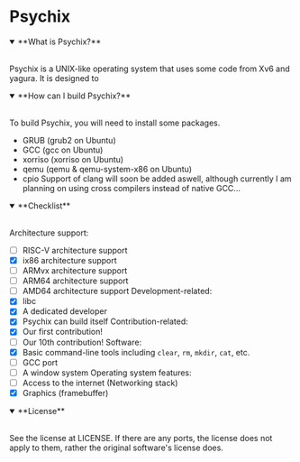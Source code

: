 # Psychix
<details open>
<summary>**What is Psychix?**</summary>
<br>

Psychix is a UNIX-like operating system that uses some code from Xv6 and yagura. It is designed to
</details>
<details open>
<summary>**How can I build Psychix?**</summary>
<br>

To build Psychix, you will need to install some packages.
* GRUB (grub2 on Ubuntu)
* GCC (gcc on Ubuntu)
* xorriso (xorriso on Ubuntu)
* qemu (qemu & qemu-system-x86 on Ubuntu)
* cpio
Support of clang will soon be added aswell, although currently I am planning on using cross compilers instead of native GCC...
</details>
<details open>
<summary>**Checklist**</summary>
<br>

Architecture support:
- [ ] RISC-V architecture support
- [X] ix86 architecture support
- [ ] ARMvx architecture support
- [ ] ARM64 architecture support
- [ ] AMD64 architecture support
Development-related:
- [X] libc
- [X] A dedicated developer
- [X] Psychix can build itself
Contribution-related:
- [X] Our first contribution!
- [ ] Our 10th contribution!
Software:
- [X] Basic command-line tools including `clear`, `rm`, `mkdir`, `cat`, etc.
- [ ] GCC port
- [ ] A window system
Operating system features:
- [ ] Access to the internet (Networking stack)
- [X] Graphics (framebuffer) 
</details>
<details open>
<summary>**License**</summary>
<br>

See the license at LICENSE. If there are any ports, the license does not apply to them, rather the original software's license does.
</details>